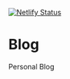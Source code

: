 [![Netlify Status](https://api.netlify.com/api/v1/badges/a382a61b-58ad-4db1-9ed7-9e766eaa5d6b/deploy-status)](https://app.netlify.com/sites/wonderful-mirzakhani-81778a/deploys)

# Blog
Personal Blog